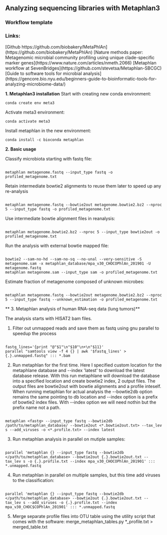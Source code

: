 <h2>Analyzing sequencing libraries with Metaphlan3</h2>
<h3>Workflow template</h3>

<h3>Links:</h3>
[Github https://github.com/biobakery/MetaPhlAn](https://github.com/biobakery/MetaPhlAn)
[Nature methods paper: Metagenomic microbial community profiling using unique clade-specific marker genes](https://www.nature.com/articles/nmeth.2066)
[Metaphlan workflow at SevenBridges](https://github.com/stevetsa/Metaphlan-SBCGC)
[Guide to software tools for microbial analysis](https://gencore.bio.nyu.edu/beginners-guide-to-bioinformatic-tools-for-analyzing-microbiome-data/)

**1. Metaphlan3 installation**
Start with creating new conda environment:

```
conda create env meta3

```

Activate meta3 environment:

```
conda activate meta3

```

Install metaphlan in the new environment:

```
conda install -c bioconda metaphlan

```

**2. Basic usage**

Classify microbiota starting with fastq file:

```

metaphlan metagenome.fastq --input_type fastq -o profiled_metagenome.txt

```

Retain intermediate bowtie2 alignments to reuse them later to speed up any re-analysis

```

metaphlan metagenome.fastq --bowtie2out metagenome.bowtie2.bz2 --nproc 5 --input_type fastq -o profiled_metagenome.txt

```

Use intermediate bowtie alignment files in reanalysis:

```

metaphlan metagenome.bowtie2.bz2 --nproc 5 --input_type bowtie2out -o profiled_metagenome.txt

```

Run the analysis with external bowtie mapped file:

```

bowtie2 --sam-no-hd --sam-no-sq --no-unal --very-sensitive -S metagenome.sam -x metaphlan_database/mpa_v30_CHOCOPhlAn_201901 -U metagenome.fastq
metaphlan metagenome.sam --input_type sam -o profiled_metagenome.txt

```

Estimate fraction of metagenome composed of unknown microbes:

```

metaphlan metagenome.fastq --bowtie2out metagenome.bowtie2.bz2 --nproc 5 --input_type fastq --unknown_estimation -o profiled_metagenome.txt

```

** 3. Metaphlan analysis of human RNA-seq data (lung tumors)**

The analysis starts with HISAT2 bam files.

1) Filter out unmapped reads and save them as fastq using gnu parallel to speedup the process

```

fastq_lines='{print "@"$1"\n"$10"\n+\n"$11}'
parallel "samtools view -f 4 {} | awk '$fastq_lines' > {.}.unmapped.fastq" ::: *.bam

```

2) Run metaphlan for the first time. Here I specified custom location for the metaphlane database and --index 'latest' to download the latest database release.
With this run metaphlane will download the database into a specified location and create bowtie2 index, 2 output files. The output files are bowtie2out with bowtie alignments and a profile inteself. When running metaphlan for actual analysis the --bowtie2db option remains the same pointing to db location and --index option is a prefix of bowtie2 index files. With --index option we will need nothin but the prefix name not a path.

```

metaphlan <fastq> --input_type fastq --bowtie2db /path/to/metaphlan_database/ --bowtie2out <*.bowtie2out.txt> --tax_lev s --add_viruses -o <*.profile.txt> --index latest

```

3) Run metaphlan analysis in parallel on mutiple samples:

```

parallel 'metaphlan {} --input_type fastq --bowtie2db </path/to/metaphlan_database> --bowtie2out {.}.bowtie2out.txt --tax_lev s -o {.}.profile.txt --index mpa_v30_CHOCOPhlAn_201901' ::: *.unmapped.fastq

```

4) Run metaphlan in parallel on multiple samples, but this time add viruses to the classification:

```

parallel 'metaphlan {} --input_type fastq --bowtie2db </path/to/metaphlan_database> --bowtie2out {.}.bowtie2out.txt --tax_lev s --add_viruses -o {.}.profile.txt --index mpa_v30_CHOC$COPhlAn_201901' ::: *.unmapped.fastq

```

5) Merge separate profile files into OTU table using the utility script that comes with the software:
merge_metaphlan_tables.py *_profile.txt > merged_table.txt
